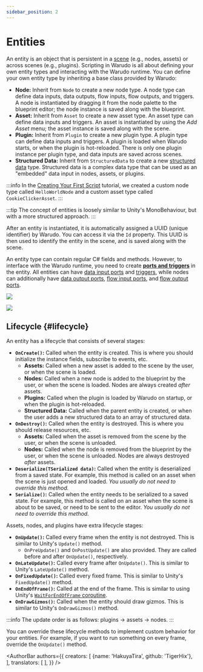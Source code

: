 ```yaml
---
sidebar_position: 2
---
```


# Entities

An entity is an object that is persistent in a [scene](scene) (e.g., nodes, assets) or across scenes (e.g., plugins). Scripting in Warudo is all about defining your own entity types and interacting with the Warudo runtime. You can define your own entity type by inheriting a base class provided by Warudo:

- **Node:** Inherit from `Node` to create a new node type. A node type can define data inputs, data outputs, flow inputs, flow outputs, and triggers. A node is instantiated by dragging it from the node palette to the blueprint editor; the node instance is saved along with the blueprint.
- **Asset:** Inherit from `Asset` to create a new asset type. An asset type can define data inputs and triggers. An asset is instantiated by using the *Add Asset* menu; the asset instance is saved along with the scene.
- **Plugin:** Inherit from `Plugin` to create a new plugin type. A plugin type can define data inputs and triggers. A plugin is loaded when Warudo starts, or when the plugin is hot-reloaded. There is only one plugin instance per plugin type, and data inputs are saved across scenes.
- **Structured Data:** Inherit from `StructuredData` to create a new [structured data](structured-data) type. Structured data is a complex data type that can be used as an "embedded" data input in nodes, assets, or plugins.

:::info
In the [Creating Your First Script](../creating-your-first-script.md) tutorial, we created a custom node type called `HelloWorldNode` and a custom asset type called `CookieClickerAsset`.
:::

:::tip
The concept of entities is loosely similar to Unity's MonoBehaviour, but with a more structured approach.
:::

After an entity is instantiated, it is automatically assigned a UUID (unique identifier) by Warudo. You can access it via the `Id` property. This UUID is then used to identify the entity in the scene, and is saved along with the scene.

An entity type can contain regular C# fields and methods. However, to interface with the Warudo runtime, you need to create [**ports and triggers**](ports-and-triggers) in the entity. All entities can have [data input ports](ports-and-triggers#data-input-ports) and [triggers](ports-and-triggers#triggers), while nodes can additionally have [data output ports](ports-and-triggers#data-output-ports), [flow input ports](ports-and-triggers#flow-input-ports), and [flow output ports](ports-and-triggers#flow-output-ports).

![](/doc-img/en-custom-node-1.png)

![](/doc-img/en-scripting-concepts-4.png)

## Lifecycle {#lifecycle}

An entity has a lifecycle that consists of several stages:

- **`OnCreate()`:** Called when the entity is created. This is where you should initialize the instance fields, subscribe to events, etc.
    - **Assets:** Called when a new asset is added to the scene by the user, or when the scene is loaded.
    - **Nodes:** Called when a new node is added to the blueprint by the user, or when the scene is loaded. Nodes are always created _after_ assets.
    - **Plugins:** Called when the plugin is loaded by Warudo on startup, or when the plugin is hot-reloaded.
    - **Structured Data:** Called when the parent entity is created, or when the user adds a new structured data to an array of structured data.
- **`OnDestroy()`:** Called when the entity is destroyed. This is where you should release resources, etc.
    - **Assets:** Called when the asset is removed from the scene by the user, or when the scene is unloaded.
    - **Nodes:** Called when the node is removed from the blueprint by the user, or when the scene is unloaded. Nodes are always destroyed _after_ assets.
- **`Deserialize(TSerialized data)`:** Called when the entity is deserialized from a saved state. For example, this method is called on an asset when the scene is just opened and loaded. _You usually do not need to override this method._
- **`Serialize()`:** Called when the entity needs to be serialized to a saved state. For example, this method is called on an asset when the scene is about to be saved, or need to be sent to the editor. _You usually do not need to override this method._

Assets, nodes, and plugins have extra lifecycle stages:

- **`OnUpdate()`:** Called every frame when the entity is not destroyed. This is similar to Unity's `Update()` method.
  - `OnPreUpdate()` and `OnPostUpdate()` are also provided. They are called before and after `OnUpdate()`, respectively.
- **`OnLateUpdate()`:** Called every frame after `OnUpdate()`. This is similar to Unity's `LateUpdate()` method.
- **`OnFixedUpdate()`:** Called every fixed frame. This is similar to Unity's `FixedUpdate()` method.
- **`OnEndOfFrame()`:** Called at the end of the frame. This is similar to using Unity's [`WaitForEndOfFrame` coroutine](https://docs.unity3d.com/ScriptReference/WaitForEndOfFrame.html).
- **`OnDrawGizmos()`:** Called when the entity should draw gizmos. This is similar to Unity's `OnDrawGizmos()` method.

:::info
The update order is as follows: plugins → assets → nodes.
:::

You can override these lifecycle methods to implement custom behavior for your entities. For example, if you want to run something on every frame, override the `OnUpdate()` method.

<AuthorBar authors={{
creators: [
{name: 'HakuyaTira', github: 'TigerHix'},
],
translators: [
],
}} />
